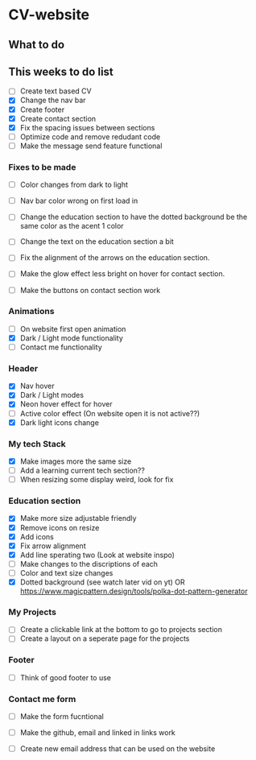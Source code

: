 # CV-website

## What to do
## This weeks to do list
- [ ] Create text based CV
- [x] Change the nav bar
- [x] Create footer
- [x] Create contact section
- [x] Fix the spacing issues between sections
- [ ] Optimize code and remove redudant code
- [ ] Make the message send feature functional

### Fixes to be made
- [ ] Color changes from dark to light
- [ ] Nav bar color wrong on first load in
- [ ] Change the education section to have the dotted background be the same color as the acent 1 color
- [ ] Change the text on the education section a bit
- [ ] Fix the alignment of the arrows on the education section.
- [ ] Make the glow effect less bright on hover for contact section.
- [ ] Make the buttons on contact section work


### Animations
 - [ ] On website first open animation
  - [x] Dark / Light mode functionality
  - [ ] Contact me functionality

### Header
 - [x] Nav hover
 - [x] Dark / Light modes
 - [x] Neon hover effect for hover
 - [ ] Active color effect (On website open it is not active??)
 - [x] Dark light icons change

### My tech Stack
- [x] Make images more the same size
- [ ] Add a learning current tech section??
- [ ] When resizing some display weird, look for fix

### Education section
- [x] Make more size adjustable friendly
- [x] Remove icons on resize
- [x] Add icons 
- [x] Fix arrow alignment
- [x] Add line sperating two (Look at website inspo)
- [ ] Make changes to the discriptions of each
- [ ] Color and text size changes
- [x] Dotted background (see watch later vid on yt) OR https://www.magicpattern.design/tools/polka-dot-pattern-generator

### My Projects
- [ ] Create a clickable link at the bottom to go to projects section
- [ ] Create a layout on a seperate page for the projects

### Footer
- [ ] Think of good footer to use

### Contact me form
- [ ] Make the form fucntional
- [ ] Make the github, email and linked in links work
- [ ] Create new email address that can be used on the website

